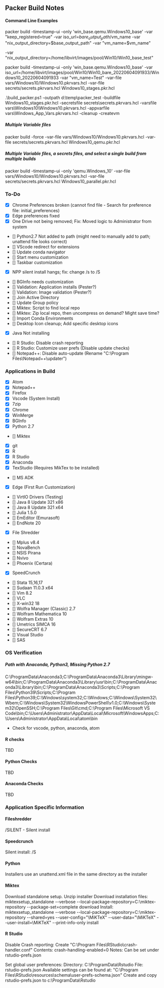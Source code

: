 ## Packer Build Notes

#### Command Line Examples

packer build -timestamp-ui -only 'win_base.qemu.Windows10_base' -var "keep_registered=true" -var iso_url=$bare_output_path/$vm_name -var "nix_output_directory=$base_output_path" -var "vm_name=$vm_name" 

-var "nix_output_directory=/home/libvirt/images/pool/Win10/Win10_base_test"

packer build -timestamp-ui -only 'win_base.qemu.Windows10_base' -var iso_url=/home/libvirt/images/pool/Win10/Win10_bare_20220604091933/Windows10_20220604091933 -var "vm_name=Test" -var-file vars/Windows10/Windows10.pkrvars.hcl -var-file secrets/secrets.pkrvars.hcl Windows10_stages.pkr.hcl

.\build_packer.ps1 -outpath d:\temp\packer_test -buildfile Windows10_stages.pkr.hcl -secretsfile secrets\secrets.pkrvars.hcl -varsfile vars\Windows10\Windows10.pkrvars.hcl -appvarfile vars\Windows_App_Vars.pkrvars.hcl -cleanup -createvm

##### Multiple Variable files
packer build -force -var-file vars/Windows10/Windows10.pkrvars.hcl -var-file secrets/secrets.pkrvars.hcl Windows10_qemu.pkr.hcl

##### Multiple Variable files, a secrets files, and select a single build from multiple builds
packer build -timestamp-ui -only 'qemu.Windows_10' -var-file vars/Windows10/Windows10.pkrvars.hcl -var-file secrets/secrets.pkrvars.hcl Windows10_parallel.pkr.hcl

### To-Do
- [x] Chrome Preferences broken (cannot find file - Search for preference file: initial_preferences)
- [x] Edge preferences fixed
- [x] One Drive not being removed; Fix: Moved logic to Administrator from system
- [] Python2.7 Not added to path (might need to manually add to path; unattend file looks correct)
- [] VScode redirect for extensions
- [] Update conda navigator
- [] Start menu customization
- [] Taskbar customization
- [x] NPP silent install hangs; fix: change /s to /S
- [] BGInfo needs customization
- [] Validation: Application installs (Pester?)
- [] Validation: Image validation (Pester?)
- [] Join Active Directory
- [] Update Group policy
- [] Miktex: Script to find local repo
- [] Miktex: Zip local repo, then uncompress on demand?  Might save time?
- [] Import Conda Environments
- [] Desktop Icon cleanup; Add specific desktop icons
- [x] Java Not installing
- [] R Studio: Disable crash reporting
- [] R Studio: Customize user prefs (Disable update checks)
- [] Notepad++: Disable auto-update (Rename "C:\Program Files\Notepad++\updater\")
### Applications in Build
- [x] Atom
- [x] Notepad++
- [x] Firefox
- [x] Vscode (System Install)
- [x] 7zip
- [x] Chrome
- [x] WinMerge
- [x] BGInfo
- [x] Python 2.7
- [] Miktex
- [x] git
- [x] R
- [x] R Studio 
- [x] Anaconda 
- [x] TexStudio (Requires MikTex to be installed)
- [] MS ADK
- [x] Edge (First Run Customization)
- [] VirtIO Drivers (Testing)
- [] Java 8 Update 321 x86
- [] Java 8 Update 321 x64
- [] Julia 1.5.0
- [] EmEditor (Emurasoft)
- [] EndNote 20
- [x] File Shredder
- [] Mplus v8.4
- [] NovaBench
- [] NSIS Pirana
- [] Nvivo
- [] Phoenix (Certara)
- [x] SpeedCrunch
- [] Stata 15,16,17
- [] Sudaan 11.0.3 x64
- [] Vim 8.2
- [] VLC
- [] X-win32 18
- [] Wolfra Manager (Classic) 2.7
- [] Wolfram Mathematica 10
- [] Wolfram Extras 10
- [] Umetrics SIMCA 16
- [] SecureCRT 6.7
- [] Visual Studio
- [] SAS

### OS Verification
##### Path with Anaconda, Python3, Missing Python 2.7
C:\ProgramData\Anaconda3;C:\ProgramData\Anaconda3\Library\mingw-w64\bin;C:\ProgramData\Anaconda3\Library\usr\bin;C:\ProgramData\Anaconda3\Library\bin;C:\ProgramData\Anaconda3\Scripts;C:\Program Files\Python39\Scripts\;C:\Program Files\Python39\;C:\Windows\system32;C:\Windows;C:\Windows\System32\Wbem;C:\Windows\System32\WindowsPowerShell\v1.0\;C:\Windows\System32\OpenSSH\;C:\Program Files\Git\cmd;C:\Program Files\Microsoft VS Code\bin;C:\Users\Administrator\AppData\Local\Microsoft\WindowsApps;C:\Users\Administrator\AppData\Local\atom\bin
* Check for vscode, python, anaconda, atom
#### R checks
TBD
#### Python Checks
TBD
#### Anaconda Checks
TBD


### Application Specific Information

#### Fileshredder
/SILENT - Silent install
#### Speedcrunch 
Silent install: /S

#### Python
Installers use an unattend.xml file in the same directory as the installer

#### Miktex
Download standalone setup.
Unzip installer
Download installation files: miktexsetup_standalone --verbose --local-package-repository=C:\miktex-repository --package-set=complete download
Install: miktexsetup_standalone --verbose --local-package-repository=C:\miktex-repository --shared=yes --user-config="<APPDATA>\MiKTeX" --user-data="<LOCALAPPDATA>\MiKTeX" --user-install=<APPDATA>\MiKTeX" --print-info-only install


#### R Studio
Disable Crash reporting: 
Create "C:\Program Files\RStudio\crash-handler.conf"
Contents: crash-handling-enabled=0
Notes: Can be set under rstudio-prefs.json

Set global user preferences:
Directory: C:\ProgramData\Rstudio
File: rstudio-prefs.json
Available settings can be found at: "C:\Program Files\RStudio\resources\schema\user-prefs-schema.json"
Create and copy rstudio-prefs.json to c:\ProgramData\Rstudio